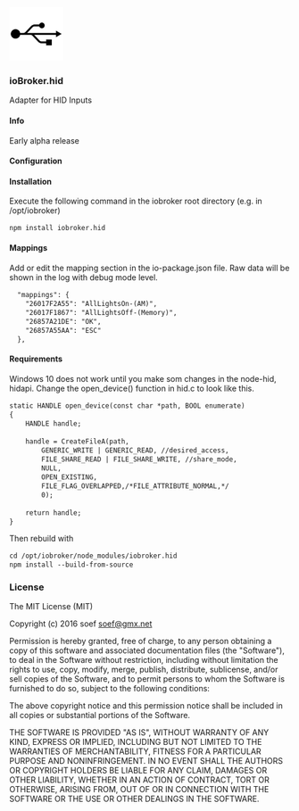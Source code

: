 ![Logo](admin/hid.png)
### ioBroker.hid

Adapter for HID Inputs

#### Info
Early alpha release

#### Configuration


#### Installation
Execute the following command in the iobroker root directory (e.g. in /opt/iobroker)
```
npm install iobroker.hid 
```

#### Mappings
Add or edit the mapping section in the io-package.json file.
Raw data will be shown in the log with debug mode level.
```
  "mappings": {
    "26017F2A55": "AllLightsOn-(AM)",
    "26017F1867": "AllLightsOff-(Memory)",
    "26857A21DE": "OK",
    "26857A55AA": "ESC"
  },
```


#### Requirements

Windows 10 does not work until you make som changes in the node-hid, hidapi.
Change the open_device() function in hid.c to look like this.
```
static HANDLE open_device(const char *path, BOOL enumerate)
{
	HANDLE handle;

	handle = CreateFileA(path,
		GENERIC_WRITE | GENERIC_READ, //desired_access,
		FILE_SHARE_READ | FILE_SHARE_WRITE, //share_mode,
		NULL,
		OPEN_EXISTING,
		FILE_FLAG_OVERLAPPED,/*FILE_ATTRIBUTE_NORMAL,*/
		0);

	return handle;
}
```
Then rebuild with
```
cd /opt/iobroker/node_modules/iobroker.hid
npm install --build-from-source
```


### License
The MIT License (MIT)

Copyright (c) 2016 soef <soef@gmx.net>

Permission is hereby granted, free of charge, to any person obtaining a copy
of this software and associated documentation files (the "Software"), to deal
in the Software without restriction, including without limitation the rights
to use, copy, modify, merge, publish, distribute, sublicense, and/or sell
copies of the Software, and to permit persons to whom the Software is
furnished to do so, subject to the following conditions:

The above copyright notice and this permission notice shall be included in
all copies or substantial portions of the Software.

THE SOFTWARE IS PROVIDED "AS IS", WITHOUT WARRANTY OF ANY KIND, EXPRESS OR
IMPLIED, INCLUDING BUT NOT LIMITED TO THE WARRANTIES OF MERCHANTABILITY,
FITNESS FOR A PARTICULAR PURPOSE AND NONINFRINGEMENT. IN NO EVENT SHALL THE
AUTHORS OR COPYRIGHT HOLDERS BE LIABLE FOR ANY CLAIM, DAMAGES OR OTHER
LIABILITY, WHETHER IN AN ACTION OF CONTRACT, TORT OR OTHERWISE, ARISING FROM,
OUT OF OR IN CONNECTION WITH THE SOFTWARE OR THE USE OR OTHER DEALINGS IN
THE SOFTWARE.
